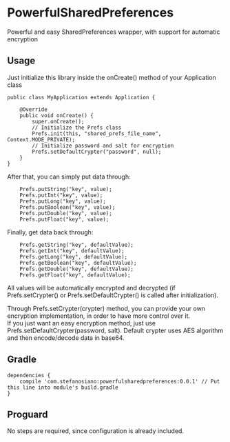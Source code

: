 PowerfulSharedPreferences
=========================
Powerful and easy SharedPreferences wrapper, with support for automatic encryption
  
  
Usage
-----
  
Just initialize this library inside the onCreate() method of your Application class  
  
```
public class MyApplication extends Application {

    @Override
    public void onCreate() {
        super.onCreate();
        // Initialize the Prefs class
        Prefs.init(this, "shared_prefs_file_name", Context.MODE_PRIVATE);
        // Initialize password and salt for encryption
        Prefs.setDefaultCrypter("password", null);
    }
}  
```
  
After that, you can simply put data through:

```
    Prefs.putString("key", value);
    Prefs.putInt("key", value);
    Prefs.putLong("key", value);
    Prefs.putBoolean("key", value);
    Prefs.putDouble("key", value);
    Prefs.putFloat("key", value);
```
  
Finally, get data back through:  

```
    Prefs.getString("key", defaultValue);
    Prefs.getInt("key", defaultValue);
    Prefs.getLong("key", defaultValue);
    Prefs.getBoolean("key", defaultValue);
    Prefs.getDouble("key", defaultValue);
    Prefs.getFloat("key", defaultValue);
```
  
  
All values will be automatically encrypted and decrypted (if Prefs.setCrypter() or Prefs.setDefaultCrypter() is called after initialization).  
  
  
Through Prefs.setCrypter(crypter) method, you can provide your own encryption implementation, in order to have more control over it.  
If you just want an easy encryption method, just use Prefs.setDefaultCrypter(password, salt). Default crypter uses AES algorithm and then encode/decode data in base64.  
  
  
  
Gradle
------
  
```
dependencies {
    compile 'com.stefanosiano:powerfulsharedpreferences:0.0.1' // Put this line into module's build.gradle
}
```
  
  
  
  
Proguard
--------
No steps are required, since configuration is already included.  
  
  
  
